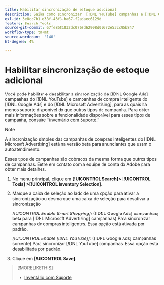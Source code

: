 ```yaml
---
title: Habilitar sincronização de estoque adicional
description: Saiba como sincronizar  [!DNL YouTube] campanhas e [!DNL Google Ads] campanhas de compras inteligentes. [!DNL Microsoft Advertising]
exl-id: 3e8cc7b1-e38f-43f3-ba67-f2adaec6129d
feature: Search Tools
source-git-commit: 67fe8581832dc0762d62908d01672e53cc95b847
workflow-type: tm+mt
source-wordcount: '140'
ht-degree: 4%

---
```


# Habilitar sincronização de estoque adicional

Você pode habilitar e desabilitar a sincronização de [!DNL Google Ads] campanhas do [!DNL YouTube] e campanhas de compra inteligente do [!DNL Google Ads] e do [!DNL Microsoft Advertising], para as quais há menos suporte disponível do que outros tipos de campanha. Para obter mais informações sobre a funcionalidade disponível para esses tipos de campanha, consulte &quot;[Inventário com Suporte](/help/search-social-commerce/introduction/supported-inventory.md).&quot;

>[!NOTE]
>
>A sincronização simples das campanhas de compras inteligentes do [!DNL Microsoft Advertising] está na versão beta para anunciantes que usam o autoatendimento.

Esses tipos de campanhas são cobrados da mesma forma que outros tipos de campanhas. Entre em contato com a equipe de conta do Adobe para obter mais detalhes.

1. No menu principal, clique em **[!UICONTROL Search]> [!UICONTROL Tools] >[!UICONTROL Inventory Selection]**.

1. Marque a caixa de seleção ao lado de uma opção para ativar a sincronização ou desmarque uma caixa de seleção para desativar a sincronização.

   *[!UICONTROL Enable Smart Shopping]:* ([!DNL Google Ads] campanhas; beta para [!DNL Microsoft Advertising] campanhas) Para sincronizar campanhas de compras inteligentes. Essa opção está ativada por padrão.

   *[!UICONTROL Enable [!DNL YouTube]]:* ([!DNL Google Ads] campanhas somente) Para sincronizar [!DNL YouTube] campanhas. Essa opção está desabilitada por padrão.

1. Clique em **[!UICONTROL Save]**.

>[!MORELIKETHIS]
>
>* [Inventário com Suporte](/help/search-social-commerce/introduction/supported-inventory.md)
